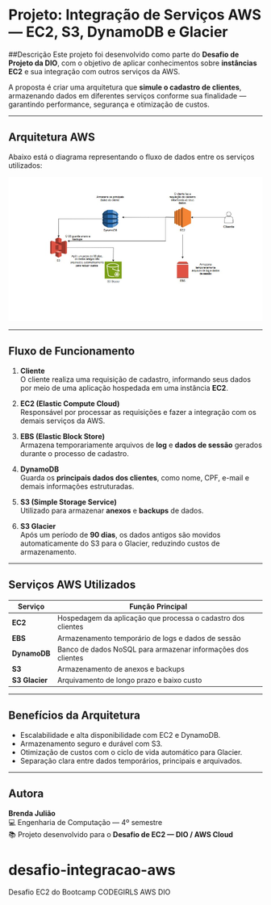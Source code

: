 # Projeto: Integração de Serviços AWS — EC2, S3, DynamoDB e Glacier

##Descrição
Este projeto foi desenvolvido como parte do **Desafio de Projeto da DIO**, com o objetivo de aplicar conhecimentos sobre **instâncias EC2** e sua integração com outros serviços da AWS.

A proposta é criar uma arquitetura que **simule o cadastro de clientes**, armazenando dados em diferentes serviços conforme sua finalidade — garantindo performance, segurança e otimização de custos.

---

## Arquitetura AWS
Abaixo está o diagrama representando o fluxo de dados entre os serviços utilizados:

![Fluxo de Cadastro de Clientes](images/diagrama-cadastro-clientes.png)

---

## Fluxo de Funcionamento

1. **Cliente**  
   O cliente realiza uma requisição de cadastro, informando seus dados por meio de uma aplicação hospedada em uma instância **EC2**.

2. **EC2 (Elastic Compute Cloud)**  
   Responsável por processar as requisições e fazer a integração com os demais serviços da AWS.

3. **EBS (Elastic Block Store)**  
   Armazena temporariamente arquivos de **log** e **dados de sessão** gerados durante o processo de cadastro.

4. **DynamoDB**  
   Guarda os **principais dados dos clientes**, como nome, CPF, e-mail e demais informações estruturadas.

5. **S3 (Simple Storage Service)**  
   Utilizado para armazenar **anexos** e **backups** de dados.

6. **S3 Glacier**  
   Após um período de **90 dias**, os dados antigos são movidos automaticamente do S3 para o Glacier, reduzindo custos de armazenamento.

---

## Serviços AWS Utilizados
| Serviço | Função Principal |
|----------|------------------|
| **EC2** | Hospedagem da aplicação que processa o cadastro dos clientes |
| **EBS** | Armazenamento temporário de logs e dados de sessão |
| **DynamoDB** | Banco de dados NoSQL para armazenar informações dos clientes |
| **S3** | Armazenamento de anexos e backups |
| **S3 Glacier** | Arquivamento de longo prazo e baixo custo |

---

## Benefícios da Arquitetura
- Escalabilidade e alta disponibilidade com EC2 e DynamoDB.  
- Armazenamento seguro e durável com S3.  
- Otimização de custos com o ciclo de vida automático para Glacier.  
- Separação clara entre dados temporários, principais e arquivados.

---

## Autora
**Brenda Julião**  
💻 Engenharia de Computação — 4º semestre  
📚 Projeto desenvolvido para o **Desafio de EC2 — DIO / AWS Cloud**
# desafio-integracao-aws
Desafio EC2 do Bootcamp CODEGIRLS AWS DIO
